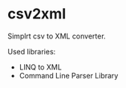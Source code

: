csv2xml
=======

Simplrt csv to XML converter.

Used libraries:
* LINQ to XML
* Command Line Parser Library

